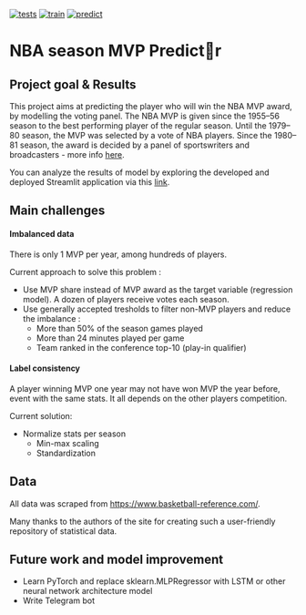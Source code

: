 [![tests](https://github.com/AL-Kost/NBA-season-MVP-predictor/actions/workflows/tests.yaml/badge.svg)](https://github.com/AL-Kost/NBA-season-MVP-predictor/actions/workflows/tests.yaml)
[![train](https://github.com/AL-Kost/NBA-season-MVP-predictor/actions/workflows/train.yaml/badge.svg)](https://github.com/AL-Kost/NBA-season-MVP-predictor/actions/workflows/train.yaml)
[![predict](https://github.com/AL-Kost/NBA-season-MVP-predictor/actions/workflows/predict.yaml/badge.svg)](https://github.com/AL-Kost/NBA-season-MVP-predictor/actions/workflows/predict.yaml)

# **NBA season MVP Predict🏀r** 

## Project goal & Results

This project aims at predicting the player who will win the NBA MVP award, by modelling the voting panel. The NBA MVP is given since the 1955–56 season to the best performing player of the regular season. Until the 1979–80 season, the MVP was selected by a vote of NBA players. Since the 1980–81 season, the award is decided by a panel of sportswriters and broadcasters - more info [here](https://en.wikipedia.org/wiki/NBA_Most_Valuable_Player_Award).

You can analyze the results of model by exploring the developed and deployed Streamlit application via this [link](https://share.streamlit.io/al-kost/nba-season-mvp-predictor/main).


## Main challenges


#### Imbalanced data 

There is only 1 MVP per year, among hundreds of players.

Current approach to solve this problem :

- Use MVP share instead of MVP award as the target variable (regression model). A dozen of players receive votes each season.
- Use generally accepted tresholds to filter non-MVP players and reduce the imbalance : 
  - More than 50% of the season games played
  - More than 24 minutes played per game
  - Team ranked in the conference top-10 (play-in qualifier)

#### Label consistency

A player winning MVP one year may not have won MVP the year before, event with the same stats. It all depends on the other players competition.

Current solution:

- Normalize stats per season
  - Min-max scaling
  - Standardization

## Data

All data was scraped from https://www.basketball-reference.com/.

Many thanks to the authors of the site for creating such a user-friendly repository of statistical data.

## Future work and model improvement

- Learn PyTorch and replace sklearn.MLPRegressor with LSTM or other neural network architecture model
- Write Telegram bot


